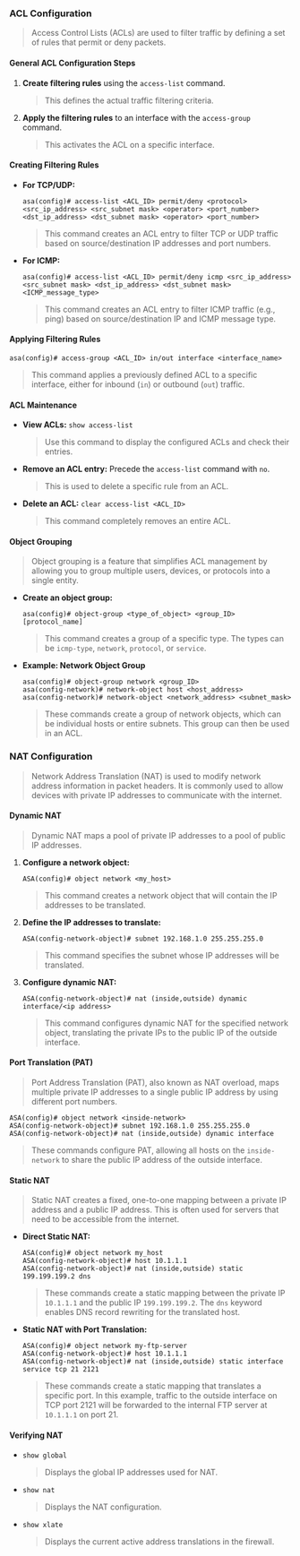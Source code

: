 ### ACL Configuration

> Access Control Lists (ACLs) are used to filter traffic by defining a set of rules that permit or deny packets.

#### **General ACL Configuration Steps**

1.  **Create filtering rules** using the `access-list` command.
    > This defines the actual traffic filtering criteria.
2.  **Apply the filtering rules** to an interface with the `access-group` command.
    > This activates the ACL on a specific interface.

#### **Creating Filtering Rules**

*   **For TCP/UDP:**
    ```
    asa(config)# access-list <ACL_ID> permit/deny <protocol> <src_ip_address> <src_subnet mask> <operator> <port_number> <dst_ip_address> <dst_subnet mask> <operator> <port_number>
    ```
    > This command creates an ACL entry to filter TCP or UDP traffic based on source/destination IP addresses and port numbers.

*   **For ICMP:**
    ```
    asa(config)# access-list <ACL_ID> permit/deny icmp <src_ip_address> <src_subnet mask> <dst_ip_address> <dst_subnet mask> <ICMP_message_type>
    ```
    > This command creates an ACL entry to filter ICMP traffic (e.g., ping) based on source/destination IP and ICMP message type.

#### **Applying Filtering Rules**

```
asa(config)# access-group <ACL_ID> in/out interface <interface_name>
```
> This command applies a previously defined ACL to a specific interface, either for inbound (`in`) or outbound (`out`) traffic.

#### **ACL Maintenance**

*   **View ACLs:** `show access-list`
    > Use this command to display the configured ACLs and check their entries.
*   **Remove an ACL entry:** Precede the `access-list` command with `no`.
    > This is used to delete a specific rule from an ACL.
*   **Delete an ACL:** `clear access-list <ACL_ID>`
    > This command completely removes an entire ACL.

#### **Object Grouping**

> Object grouping is a feature that simplifies ACL management by allowing you to group multiple users, devices, or protocols into a single entity.

*   **Create an object group:**
    ```
    asa(config)# object-group <type_of_object> <group_ID> [protocol_name]
    ```
    > This command creates a group of a specific type. The types can be `icmp-type`, `network`, `protocol`, or `service`.

*   **Example: Network Object Group**
    ```
    asa(config)# object-group network <group_ID>
    asa(config-network)# network-object host <host_address>
    asa(config-network)# network-object <network_address> <subnet_mask>
    ```
    > These commands create a group of network objects, which can be individual hosts or entire subnets. This group can then be used in an ACL.

### NAT Configuration

> Network Address Translation (NAT) is used to modify network address information in packet headers. It is commonly used to allow devices with private IP addresses to communicate with the internet.

#### **Dynamic NAT**

> Dynamic NAT maps a pool of private IP addresses to a pool of public IP addresses.

1.  **Configure a network object:**
    ```
    ASA(config)# object network <my_host>
    ```
    > This command creates a network object that will contain the IP addresses to be translated.
2.  **Define the IP addresses to translate:**
    ```
    ASA(config-network-object)# subnet 192.168.1.0 255.255.255.0
    ```
    > This command specifies the subnet whose IP addresses will be translated.
3.  **Configure dynamic NAT:**
    ```
    ASA(config-network-object)# nat (inside,outside) dynamic interface/<ip address>
    ```
    > This command configures dynamic NAT for the specified network object, translating the private IPs to the public IP of the outside interface.

#### **Port Translation (PAT)**

> Port Address Translation (PAT), also known as NAT overload, maps multiple private IP addresses to a single public IP address by using different port numbers.

```
ASA(config)# object network <inside-network>
ASA(config-network-object)# subnet 192.168.1.0 255.255.255.0
ASA(config-network-object)# nat (inside,outside) dynamic interface
```
> These commands configure PAT, allowing all hosts on the `inside-network` to share the public IP address of the outside interface.

#### **Static NAT**

> Static NAT creates a fixed, one-to-one mapping between a private IP address and a public IP address. This is often used for servers that need to be accessible from the internet.

*   **Direct Static NAT:**
    ```
    ASA(config)# object network my_host
    ASA(config-network-object)# host 10.1.1.1
    ASA(config-network-object)# nat (inside,outside) static 199.199.199.2 dns
    ```
    > These commands create a static mapping between the private IP `10.1.1.1` and the public IP `199.199.199.2`. The `dns` keyword enables DNS record rewriting for the translated host.

*   **Static NAT with Port Translation:**
    ```
    ASA(config)# object network my-ftp-server
    ASA(config-network-object)# host 10.1.1.1
    ASA(config-network-object)# nat (inside,outside) static interface service tcp 21 2121
    ```
    > These commands create a static mapping that translates a specific port. In this example, traffic to the outside interface on TCP port 2121 will be forwarded to the internal FTP server at `10.1.1.1` on port 21.

#### **Verifying NAT**

*   `show global`
    > Displays the global IP addresses used for NAT.
*   `show nat`
    > Displays the NAT configuration.
*   `show xlate`
    > Displays the current active address translations in the firewall.